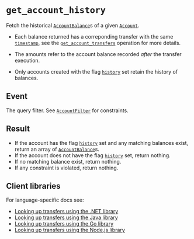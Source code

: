 # `get_account_history`

Fetch the historical [`AccountBalance`](../account_balances.md)s of a given [`Account`](../accounts.md).

- Each balance returned has a correponding transfer with the same [`timestamp`](../transfers.md#timestamp),
  see the [`get_account_transfers`](get_account_transfers.md) operation for more details.

- The amounts refer to the account balance recorded _after_ the transfer execution.

- Only accounts created with the flag [`history`](../accounts.md#flagshistory) set retain the
  history of balances.


## Event

The query filter. See [`AccountFilter`](../account_filter.md) for constraints.

## Result

- If the account has the flag [`history`](../accounts.md#flagshistory) set and any matching
  balances exist, return an array of [`AccountBalance`](../account_balances.md)s.  
- If the account does not have the flag [`history`](../accounts.md#flagshistory) set,
  return nothing.  
- If no matching balance exist, return nothing.  
- If any constraint is violated, return nothing. 

## Client libraries

For language-specific docs see:

* [Looking up transfers using the .NET library](/src/clients/dotnet/README.md#get-account-history)
* [Looking up transfers using the Java library](/src/clients/java/README.md#get-account-history)
* [Looking up transfers using the Go library](/src/clients/go/README.md#get-account-history)
* [Looking up transfers using the Node.js library](/src/clients/node/README.md#get-account-history)
